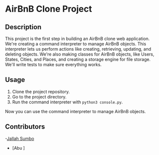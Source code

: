 # AirBnB Clone Project

## Description

This project is the first step in building an AirBnB clone web application. We're creating a command interpreter to manage AirBnB objects. This interpreter lets us perform actions like creating, retrieving, updating, and deleting objects. We're also making classes for AirBnB objects, like Users, States, Cities, and Places, and creating a storage engine for file storage. We'll write tests to make sure everything works.

## Usage

1. Clone the project repository.
2. Go to the project directory.
3. Run the command interpreter with `python3 console.py`.

Now you can use the command interpreter to manage AirBnB objects.

## Contributors

-[Jallah Sumbo ](https://github.com/jsumbo) 
- [Abu ] 
